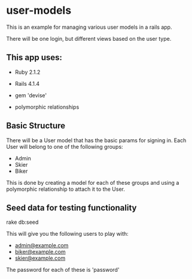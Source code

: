 # user-models

This is an example for managing various user models in a rails app.

There will be one login, but different views based on the user type.

## This app uses:

* Ruby 2.1.2

* Rails 4.1.4

* gem 'devise'

* polymorphic relationships

## Basic Structure

There will be a User model that has the basic params for signing in. Each User
will belong to one of the following groups:

* Admin
* Skier
* Biker

This is done by creating a model for each of these groups and using a polymorphic
relationship to attach it to the User.

## Seed data for testing functionality

rake db:seed

This will give you the following users to play with:

* admin@example.com
* biker@example.com
* skier@example.com

The password for each of these is 'password'
